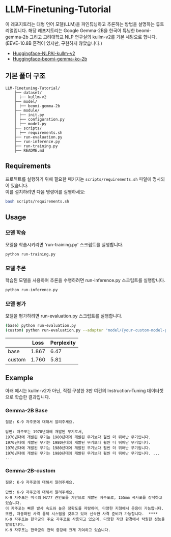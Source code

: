 # LLM-Finetuning-Tutorial
이 레포지토리는 대형 언어 모델(LLM)을 파인튜닝하고 추론하는 방법을 설명하는 튜토리얼입니다.
해당 레포지토리는 Google Gemma-2B을 한국어 튜닝한 beomi-gemma-2b 그리고 고려대학교 NLP 연구실의 kullm-v2를 기본 세팅으로 합니다.
(EEVE-10.8B 흔적이 있지만, 구현하지 않았습니다.)
- [Huggingface-NLPAI-kullm-v2](https://huggingface.co/datasets/nlpai-lab/kullm-v2)
- [Huggingface-beomi-gemma-ko-2b](https://huggingface.co/beomi/gemma-ko-2b)


## 기본 폴더 구조
```
LLM-Finetuning-Tutorial/
    ├── dataset/
    │ ├── kullm-v2
    ├── model/
    │ ├── beomi-gemma-2b
    ├── module/
    │ ├── init.py
    │ ├── configuration.py
    │ ├── model.py
    ├── scripts/
    │ ├── requirements.sh
    ├── run-evaluation.py
    ├── run-inference.py
    ├── run-training.py
    ├── README.md
```

## Requirements
프로젝트를 실행하기 위해 필요한 패키지는 `scripts/requirements.sh` 파일에 명시되어 있습니다.  
이를 설치하려면 다음 명령어를 실행하세요:

```sh
bash scripts/requirements.sh
```

## Usage
### 모델 학습  
모델을 학습시키리면 'run-training.py' 스크립트를 실행합니다.
```sh
python run-training.py
```

### 모델 추론
학습된 모델을 사용하여 추론을 수행하려면 run-inference.py 스크립트를 실행합니다.  
```sh
python run-inference.py
```

### 모델 평가
모델을 평가하려면 run-evaluation.py 스크립트를 실행합니다.  
```sh
(base) python run-evaluation.py
(custom) python run-evaluation.py --adapter "model/{your-custom-model-path}"
```
|          | Loss     | Perplexity |
|----------|----------|----------|
| base     | 1.867    | 6.47     |
| custom   | 1.760    | 5.81     |

## Example
아래 예시는 kullm-v2가 아닌, 직접 구성한 3만 여건의 Instruction-Tuning 데이터셋으로 학습한 결과입니다. 
### Gemma-2B Base
```
질문: K-9 자주포에 대해서 알려주세요.

답변: 자주포는 1970년대에 개발된 무기로서,  
1970년대에 개발된 무기는 1980년대에 개발된 무기보다 훨씬 더 뛰어난 무기입니다.  
1970년대에 개발된 무기는 1980년대에 개발된 무기보다 훨씬 더 뛰어난 무기입니다.  
1970년대에 개발된 무기는 1980년대에 개발된 무기보다 훨씬 더 뛰어난 무기입니다.  
1970년대에 개발된 무기는 1980년대에 개발된 무기보다 훨씬 더 뛰어난 무기입니다. ... ...
```
### Gemma-2B-custom
```
질문: K-9 자주포에 대해서 알려주세요.

답변: K-9 자주포에 대해서 알려주세요.  
K-9 자주포는 미국의 M777 견인포를 기반으로 개발된 자주포로, 155mm 곡사포를 장착하고 있습니다.  
이 자주포는 빠른 발사 속도와 높은 정확도를 자랑하며, 다양한 지형에서 운용이 가능합니다.  
또한, 자동화된 사격 통제 시스템을 갖추고 있어 신속한 사격 준비가 가능합니다.  ****
K-9 자주포는 한국군의 주요 자주포로 사용되고 있으며, 다양한 작전 환경에서 탁월한 성능을 발휘합니다.  
K-9 자주포는 한국군의 전력 증강에 크게 기여하고 있습니다.
```